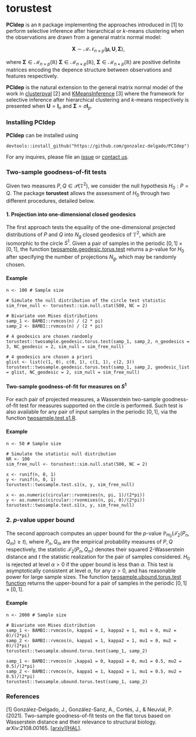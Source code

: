 # torustest

**PCIdep** is an $\texttt{R}$ package implementing the approaches introduced in [1] to perform selective inference after hierarchical or $k$-means clustering when the observations are drawn from a general matrix normal model:

$$
\mathbf{X}\sim\mathcal{MN}_{n\times p}(\boldsymbol\mu,\mathbf{U},\mathbf{\Sigma}),
$$

where $\mathbf{\Sigma}\in\mathcal{M}_{n\times p}(\mathbb{R})$  $\mathbf{\Sigma}\in\mathcal{M}_{n\times p}(\mathbb{R})$, $\mathbf{\Sigma}\in\mathcal{M}_{n\times p}(\mathbb{R})$ are positive definite matrices encoding the depence structure between observations and features respectively.

**PCIdep** is the natural extension to the general matrix normal model of the work in [clusterpval](https://github.com/lucylgao/clusterpval) [2] and [KMeansInference](https://github.com/yiqunchen/KmeansInference) [3] where the framework for selective inference after hierarchical clustering and $k$-means respectively is presented when $\mathbf{U}=\mathbf{I}_n$ and $\mathbf{\Sigma}=\sigma\mathbf{I}_p$.

### Installing PCIdep

**PCIdep** can be installed using

```
devtools::install_github("https://github.com/gonzalez-delgado/PCIdep")
```

For any inquires, please file an [issue](https://github.com/gonzalez-delgado/PCIdep/issues) or [contact us](mailto:javier.gonzalez-delgado@math.univ-toulouse.fr).

### Two-sample goodness-of-fit tests

Given two measures $P,Q\in\mathcal{P}(\mathbb{T}^2)$, we consider the null hypothesis $H_0:P=Q$. The package **torustest** allows the assessment of $H_0$ through two different procedures, detailed below.

#### 1. Projection into one-dimensional closed geodesics

The first approach tests the equality of the one-dimensional projected distributions of $P$ and $Q$ into $N_g$ closed geodesics of $\mathbb{T}^2$, which are isomorphic to the circle $S^1$. Given a pair of samples in the periodic $[0,1]\times[0,1]$, the function [twosample.geodesic.torus.test](https://github.com/gonzalez-delgado/torustest/blob/master/R/twosample.geodesic.torus.test.R) returns a $p$-value for $H_0$ after specifying the number of projections $N_g$, which may be randomly chosen.

#### Example

```
n <- 100 # Sample size
 
# Simulate the null distribution of the circle test statistic
sim_free_null <- torustest::sim.null.stat(500, NC = 2)

# Bivariate von Mises distributions
samp_1 <- BAMBI::rvmcos(n) / (2 * pi) 
samp_2 <- BAMBI::rvmcos(n) / (2 * pi)

# 4 geodesics are chosen randomly
torustest::twosample.geodesic.torus.test(samp_1, samp_2, n_geodesics = 3, NC_geodesic = 2, sim_null = sim_free_null) 

# 4 geodesics are chosen a priori
glist <- list(c(1, 0), c(0, 1), c(1, 1), c(2, 3))
torustest::twosample.geodesic.torus.test(samp_1, samp_2, geodesic_list = glist, NC_geodesic = 2, sim_null = sim_free_null) 

```

#### Two-sample goodness-of-fit for measures on $S^1$

For each pair of projected measures, a Wasserstein two-sample goodness-of-fit test for measures supported on the circle is performed. Such test is also available for any pair of input samples in the periodic $[0,1]$, via the function [twosample.test.s1.R](https://github.com/gonzalez-delgado/torustest/blob/master/R/twosample.test.s1.R).

#### Example

```
n <- 50 # Sample size
 
# Simulate the statistic null distribution
NR <- 100
sim_free_null <- torustest::sim.null.stat(500, NC = 2)

x <- runif(n, 0, 1)
y <- runif(n, 0, 1)
torustest::twosample.test.s1(x, y, sim_free_null) 

x <- as.numeric(circular::rvonmises(n, pi, 1)/(2*pi))
y <- as.numeric(circular::rvonmises(n, pi, 0)/(2*pi))
torustest::twosample.test.s1(x, y, sim_free_null) 
```

### 2. $p$-value upper bound

The second approach computes an upper bound for the $p$-value $\mathbb{P}_{H_0}(\mathcal{T}_2(P_n,Q_m) \geq t)$, where $P_n,Q_m$ are the empirical probability measures of $P,Q$ respectively, the statistic $\mathcal{T}_2(P_n,Q_m)$ denotes their squared $2$-Wasserstein distance and $t$ the statistic realization for the pair of samples considered. $H_0$ is rejected at level $\alpha>0$ if the upper bound is less than $\alpha$. This test is asymptotically consistent at level $\alpha$, for any $\alpha>0$, and has reasonable power for large sample sizes. The function [twosample.ubound.torus.test function](https://github.com/gonzalez-delgado/torustest/blob/master/R/twosample.ubound.torus.test.R) returns the upper-bound for a pair of samples in the periodic $[0,1]\times[0,1]$.

#### Example

```
n <- 2000 # Sample size
 
# Bivariate von Mises distribution
samp_1 <- BAMBI::rvmcos(n, kappa1 = 1, kappa2 = 1, mu1 = 0, mu2 = 0)/(2*pi)
samp_2 <- BAMBI::rvmcos(n, kappa1 = 1, kappa2 = 1, mu1 = 0, mu2 = 0)/(2*pi)
torustest::twosample.ubound.torus.test(samp_1, samp_2) 

samp_1 <- BAMBI::rvmcos(n ,kappa1 = 0, kappa2 = 0, mu1 = 0.5, mu2 = 0.5)/(2*pi)
samp_2 <- BAMBI::rvmcos(n, kappa1 = 1, kappa2 = 1, mu1 = 0.5, mu2 = 0.5)/(2*pi)
torustest::twosample.ubound.torus.test(samp_1, samp_2) 
```

### References

[1] González-Delgado, J., González-Sanz, A., Cortés, J., & Neuvial, P. (2021). Two-sample goodness-of-fit tests on the flat torus based on Wasserstein distance and their relevance to structural biology. arXiv:2108.00165. [[arxiv]](https://arxiv.org/abs/2108.00165)[[HAL]](https://hal.archives-ouvertes.fr/hal-03369795v2).
